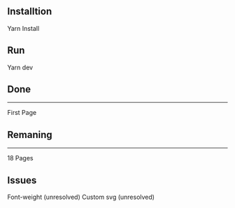 ## Installtion

Yarn Install

## Run

Yarn dev

## Done
--------------
First Page

## Remaning
---------------
18 Pages

## Issues
Font-weight (unresolved)
Custom svg (unresolved)
